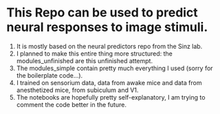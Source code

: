 # This Repo can be used to predict neural responses to image stimuli.
1. It is mostly based on the neural predictors repo from the Sinz lab.
2. I planned to make this entire thing more structured: the modules_unfinished are this unfinished attempt.
3. The modules_simple contain pretty much everything I used (sorry for the boilerplate code...).
4. I trained on sensorium data, data from awake mice and data from anesthetized mice, from subiculum and V1.
5. The notebooks are hopefully pretty self-explanatory, I am trying to comment the code better in the future.

